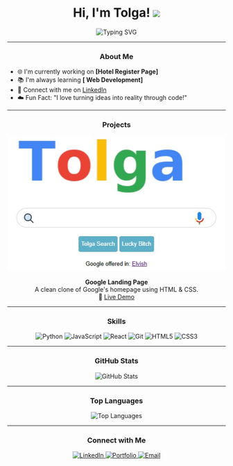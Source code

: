 <h1 align="center">Hi, I'm Tolga! <img src="https://media.giphy.com/media/hvRJCLFzcasrR4ia7z/giphy.gif" width="35"></h1>

<p align="center">
  <img src="https://readme-typing-svg.herokuapp.com?font=Fira+Code&weight=500&size=24&duration=4000&pause=500&color=F75C7E&center=true&vCenter=true&width=435&lines=Passionate+about+Coding!;Always+Learning+New+Things;Building+Awesome+Projects" alt="Typing SVG">
</p>

---

<h3 align="center">About Me</h3>

- 🌐 I'm currently working on **[Hotel Register Page]**
- 📚 I'm always learning **[ Web Development]**
- 🔗 Connect with me on [LinkedIn](https://www.linkedin.com/in/tolgaozpirildak/)
- ☁️ Fun Fact: "I love turning ideas into reality through code!"

---

<h3 align="center">Projects</h3>

<p align="center">
  <a href="https://shoyosensei.github.io/Work/google/" target="_blank">
    <img src="https://raw.githubusercontent.com/ShoyoSensei/Work/main/google/screenshot.png" alt="Google Landing Page" width="600"/>
  </a>
</p>
<p align="center"><b>Google Landing Page</b><br/>
A clean clone of Google's homepage using HTML & CSS.<br/>
🔗 <a href="https://shoyosensei.github.io/Work/google/" target="_blank">Live Demo</a>
</p>

---

<h3 align="center">Skills</h3>

<p align="center">
  <img src="https://img.shields.io/badge/Python-3670A0?style=for-the-badge&logo=python&logoColor=ffdd54" alt="Python">
  <img src="https://img.shields.io/badge/JavaScript-F7DF1E?style=for-the-badge&logo=javascript&logoColor=black" alt="JavaScript">
  <img src="https://img.shields.io/badge/React-20232A?style=for-the-badge&logo=react&logoColor=61DAFB" alt="React">
  <img src="https://img.shields.io/badge/Git-F05032?style=for-the-badge&logo=git&logoColor=white" alt="Git">
  <img src="https://img.shields.io/badge/HTML5-E34F26?style=for-the-badge&logo=html5&logoColor=white" alt="HTML5">
  <img src="https://img.shields.io/badge/CSS3-1572B6?style=for-the-badge&logo=css3&logoColor=white" alt="CSS3">
</p>

---

<h3 align="center">GitHub Stats</h3>

<p align="center">
  <img src="https://github-readme-stats.vercel.app/api?username=ShoyoSensei&show_icons=true&theme=radical" alt="GitHub Stats">
</p>

---

<h3 align="center">Top Languages</h3>

<p align="center">
  <img src="https://github-readme-stats.vercel.app/api/top-langs/?username=ShoyoSensei&layout=compact&theme=radical" alt="Top Languages">
</p>

---

<h3 align="center">Connect with Me</h3>

<p align="center">
  <a href="https://www.linkedin.com/in/tolgaozpirildak/">
    <img src="https://img.shields.io/badge/LinkedIn-0077B5?style=for-the-badge&logo=linkedin&logoColor=white" alt="LinkedIn">
  </a>
  <a href="#">
    <img src="https://img.shields.io/badge/Portfolio-000?style=for-the-badge&logo=firefox&logoColor=white" alt="Portfolio">
  </a>
  <a href="mailto:tolgaozpirildak@gmail.com">
    <img src="https://img.shields.io/badge/Email-D14836?style=for-the-badge&logo=gmail&logoColor=white" alt="Email">
  </a>
</p>

